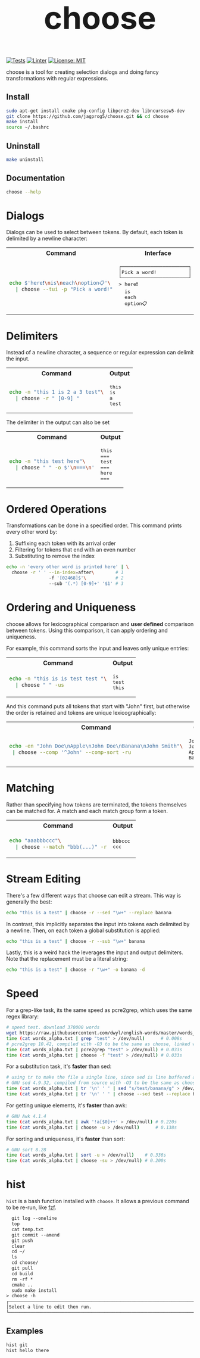 <h1 align="center" style=font-size:6em>choose</h1>

[![Tests](https://github.com/jagprog5/choose/actions/workflows/tests.yml/badge.svg)](https://github.com/jagprog5/choose/actions/workflows/tests.yml)
[![Linter](https://github.com/jagprog5/choose/actions/workflows/cpp-linter.yml/badge.svg)](https://github.com/jagprog5/choose/actions/workflows/cpp-linter.yml)
[![License: MIT](https://img.shields.io/badge/License-MIT-yellow.svg)](https://opensource.org/licenses/MIT)

choose is a tool for creating selection dialogs and doing fancy transformations with regular expressions.
## Install
```bash
sudo apt-get install cmake pkg-config libpcre2-dev libncursesw5-dev
git clone https://github.com/jagprog5/choose.git && cd choose
make install
source ~/.bashrc
```
## Uninstall
```bash
make uninstall
```
## Documentation
```bash
choose --help
```
# Dialogs
Dialogs can be used to select between tokens. By default, each token is delimited by a newline character:
<table>
<tr>
<th>Command</th>
<th>Interface</th>
</tr>
<tr>
<td>

```bash
echo $'here❗\nis\neach\noption📋'\
  | choose --tui -p "Pick a word!"
```

</td>
<td>

<pre>
┌───────────────────────┐  
│Pick a word!           │  
└───────────────────────┘  
> here❗  
  is  
  each  
  option📋  
</pre>

</td>
</tr>
</table>

# Delimiters

Instead of a newline character, a sequence or regular expression can delimit the input.

<table>
<tr>
<th>Command</th>
<th>Output</th>
</tr>
<tr>
<td>

```bash
echo -n "this 1 is 2 a 3 test"\
  | choose -r " [0-9] "
```

</td>
<td>
<pre>
this  
is  
a  
test
</pre>  
</td>
</tr>
</table>

The delimiter in the output can also be set

<table>
<tr>
<th>Command</th>
<th>Output</th>
</tr>
<tr>
<td>

```bash
echo -n "this test here"\
  | choose " " -o $'\n===\n'
```

</td>
<td>
<pre>
this
===
test
===
here
===
</pre>  
</td>
</tr>
</table>

# Ordered Operations

Transformations can be done in a specified order. This command prints every other word by:

1. Suffixing each token with its arrival order
2. Filtering for tokens that end with an even number
3. Substituting to remove the index

```bash
echo -n 'every other word is printed here' | \
  choose -r ' ' --in-index=after\        # 1
                -f '[02468]$'\           # 2
                --sub '(.*) [0-9]+' '$1' # 3
```

# Ordering and Uniqueness

choose allows for lexicographical comparison and **user defined** comparison between tokens. Using this comparison, it can apply ordering and uniqueness.

For example, this command sorts the input and leaves only unique entries:

<table>
<tr>
<th>Command</th>
<th>Output</th>
</tr>
<tr>
<td>

```bash
echo -n "this is is test test "\
  | choose " " -us
```

</td>
<td>
<pre>
is
test
this
</pre>  
</td>
</tr>
</table>

And this command puts all tokens that start with "John" first, but otherwise the order is retained and tokens are unique lexicographically:

<table>
<tr>
<th>Command</th>
<th>Output</th>
</tr>
<tr>
<td>

```bash
echo -en "John Doe\nApple\nJohn Doe\nBanana\nJohn Smith"\
 | choose --comp '^John' --comp-sort -ru
```

</td>
<td>
<pre>
John Doe
John Smith
Apple
Banana
</pre>  
</td>
</tr>
</table>

# Matching

Rather than specifying how tokens are terminated, the tokens themselves can be matched for. A match and each match group form a token.

<table>
<tr>
<th>Command</th>
<th>Output</th>
</tr>
<tr>
<td>

```bash
echo "aaabbbccc"\
  | choose --match "bbb(...)" -r
```

</td>
<td>
<pre>
bbbccc
ccc
</pre>  
</td>
</tr>
</table>

# Stream Editing

There's a few different ways that choose can edit a stream. This way is generally the best:

```bash
echo "this is a test" | choose -r --sed "\w+" --replace banana
```

In contrast, this implicitly separates the input into tokens each delimited by a newline. Then, on each token a global substitution is applied:

```bash
echo "this is a test" | choose -r --sub "\w+" banana
```

Lastly, this is a weird hack the leverages the input and output delimiters. Note that the replacement must be a literal string:

```bash
echo "this is a test" | choose -r "\w+" -o banana -d
```

# Speed

For a grep-like task, its the same speed as pcre2grep, which uses the same regex library:

```bash
# speed test. download 370000 words
wget https://raw.githubusercontent.com/dwyl/english-words/master/words_alpha.txt
time (cat words_alpha.txt | grep "test" > /dev/null)      # 0.008s
# pcre2grep 10.42, compiled with -O3 to be the same as choose, linked with same PCRE2.
time (cat words_alpha.txt | pcre2grep "test" > /dev/null) # 0.033s
time (cat words_alpha.txt | choose -f "test" > /dev/null) # 0.033s
```

For a substitution task, it's **faster** than sed:

```bash
# using tr to make the file a single line, since sed is line buffered and slow otherwise.
# GNU sed 4.9.32, compiled from source with -O3 to be the same as choose.
time (cat words_alpha.txt | tr '\n' ' ' | sed "s/test/banana/g" > /dev/null)              # 0.025s
time (cat words_alpha.txt | tr '\n' ' ' | choose --sed test --replace banana > /dev/null) # 0.017s
```

For getting unique elements, it's **faster** than awk:

```bash
# GNU Awk 4.1.4
time (cat words_alpha.txt | awk '!a[$0]++' > /dev/null) # 0.220s
time (cat words_alpha.txt | choose -u > /dev/null)      # 0.138s
```

For sorting and uniqueness, it's **faster** than sort:

```bash
# GNU sort 8.28
time (cat words_alpha.txt | sort -u > /dev/null)    # 0.336s
time (cat words_alpha.txt | choose -su > /dev/null) # 0.200s
```

# hist

`hist` is a bash function installed with `choose`. It allows a previous command to be re-run, like [fzf](https://github.com/junegunn/fzf).

```txt
  git log --oneline
  top
  cat temp.txt
  git commit --amend
  git push
  clear
  cd ~/
  ls
  cd choose/
  git pull
  cd build
  rm -rf *
  cmake ..
  sudo make install
> choose -h
┌────────────────────────────────────────────────────────────────────────────────┐
│Select a line to edit then run.                                                 │
└────────────────────────────────────────────────────────────────────────────────┘
```
## Examples

```bash
hist git
hist hello there
```

